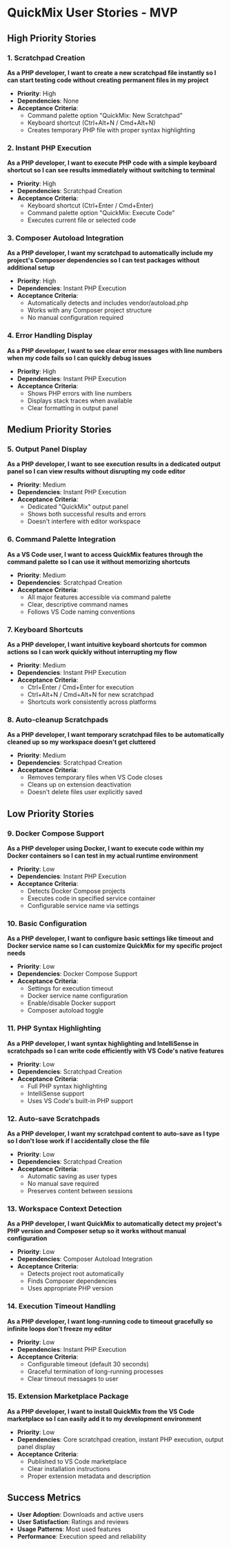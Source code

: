 # QuickMix User Stories - MVP

## High Priority Stories

### 1. Scratchpad Creation

**As a PHP developer, I want to create a new scratchpad file instantly so I can start testing code without creating permanent files in my project**

- **Priority**: High
- **Dependencies**: None
- **Acceptance Criteria**:
  - Command palette option "QuickMix: New Scratchpad"
  - Keyboard shortcut (Ctrl+Alt+N / Cmd+Alt+N)
  - Creates temporary PHP file with proper syntax highlighting

### 2. Instant PHP Execution

**As a PHP developer, I want to execute PHP code with a simple keyboard shortcut so I can see results immediately without switching to terminal**

- **Priority**: High
- **Dependencies**: Scratchpad Creation
- **Acceptance Criteria**:
  - Keyboard shortcut (Ctrl+Enter / Cmd+Enter)
  - Command palette option "QuickMix: Execute Code"
  - Executes current file or selected code

### 3. Composer Autoload Integration

**As a PHP developer, I want my scratchpad to automatically include my project's Composer dependencies so I can test packages without additional setup**

- **Priority**: High
- **Dependencies**: Instant PHP Execution
- **Acceptance Criteria**:
  - Automatically detects and includes vendor/autoload.php
  - Works with any Composer project structure
  - No manual configuration required

### 4. Error Handling Display

**As a PHP developer, I want to see clear error messages with line numbers when my code fails so I can quickly debug issues**

- **Priority**: High
- **Dependencies**: Instant PHP Execution
- **Acceptance Criteria**:
  - Shows PHP errors with line numbers
  - Displays stack traces when available
  - Clear formatting in output panel

## Medium Priority Stories

### 5. Output Panel Display

**As a PHP developer, I want to see execution results in a dedicated output panel so I can view results without disrupting my code editor**

- **Priority**: Medium
- **Dependencies**: Instant PHP Execution
- **Acceptance Criteria**:
  - Dedicated "QuickMix" output panel
  - Shows both successful results and errors
  - Doesn't interfere with editor workspace

### 6. Command Palette Integration

**As a VS Code user, I want to access QuickMix features through the command palette so I can use it without memorizing shortcuts**

- **Priority**: Medium
- **Dependencies**: Scratchpad Creation
- **Acceptance Criteria**:
  - All major features accessible via command palette
  - Clear, descriptive command names
  - Follows VS Code naming conventions

### 7. Keyboard Shortcuts

**As a PHP developer, I want intuitive keyboard shortcuts for common actions so I can work quickly without interrupting my flow**

- **Priority**: Medium
- **Dependencies**: Instant PHP Execution
- **Acceptance Criteria**:
  - Ctrl+Enter / Cmd+Enter for execution
  - Ctrl+Alt+N / Cmd+Alt+N for new scratchpad
  - Shortcuts work consistently across platforms

### 8. Auto-cleanup Scratchpads

**As a PHP developer, I want temporary scratchpad files to be automatically cleaned up so my workspace doesn't get cluttered**

- **Priority**: Medium
- **Dependencies**: Scratchpad Creation
- **Acceptance Criteria**:
  - Removes temporary files when VS Code closes
  - Cleans up on extension deactivation
  - Doesn't delete files user explicitly saved

## Low Priority Stories

### 9. Docker Compose Support

**As a PHP developer using Docker, I want to execute code within my Docker containers so I can test in my actual runtime environment**

- **Priority**: Low
- **Dependencies**: Instant PHP Execution
- **Acceptance Criteria**:
  - Detects Docker Compose projects
  - Executes code in specified service container
  - Configurable service name via settings

### 10. Basic Configuration

**As a PHP developer, I want to configure basic settings like timeout and Docker service name so I can customize QuickMix for my specific project needs**

- **Priority**: Low
- **Dependencies**: Docker Compose Support
- **Acceptance Criteria**:
  - Settings for execution timeout
  - Docker service name configuration
  - Enable/disable Docker support
  - Composer autoload toggle

### 11. PHP Syntax Highlighting

**As a PHP developer, I want syntax highlighting and IntelliSense in scratchpads so I can write code efficiently with VS Code's native features**

- **Priority**: Low
- **Dependencies**: Scratchpad Creation
- **Acceptance Criteria**:
  - Full PHP syntax highlighting
  - IntelliSense support
  - Uses VS Code's built-in PHP support

### 12. Auto-save Scratchpads

**As a PHP developer, I want my scratchpad content to auto-save as I type so I don't lose work if I accidentally close the file**

- **Priority**: Low
- **Dependencies**: Scratchpad Creation
- **Acceptance Criteria**:
  - Automatic saving as user types
  - No manual save required
  - Preserves content between sessions

### 13. Workspace Context Detection

**As a PHP developer, I want QuickMix to automatically detect my project's PHP version and Composer setup so it works without manual configuration**

- **Priority**: Low
- **Dependencies**: Composer Autoload Integration
- **Acceptance Criteria**:
  - Detects project root automatically
  - Finds Composer dependencies
  - Uses appropriate PHP version

### 14. Execution Timeout Handling

**As a PHP developer, I want long-running code to timeout gracefully so infinite loops don't freeze my editor**

- **Priority**: Low
- **Dependencies**: Instant PHP Execution
- **Acceptance Criteria**:
  - Configurable timeout (default 30 seconds)
  - Graceful termination of long-running processes
  - Clear timeout messages to user

### 15. Extension Marketplace Package

**As a PHP developer, I want to install QuickMix from the VS Code marketplace so I can easily add it to my development environment**

- **Priority**: Low
- **Dependencies**: Core scratchpad creation, instant PHP execution, output panel display
- **Acceptance Criteria**:
  - Published to VS Code marketplace
  - Clear installation instructions
  - Proper extension metadata and description

## Success Metrics

- **User Adoption**: Downloads and active users
- **User Satisfaction**: Ratings and reviews
- **Usage Patterns**: Most used features
- **Performance**: Execution speed and reliability
